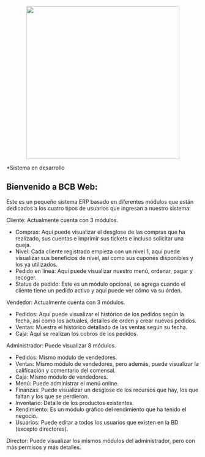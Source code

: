 <p align="center"><a href="#"><img src="https://scontent.fmex11-3.fna.fbcdn.net/v/t1.6435-9/159496691_111483507678647_1621888965702017526_n.jpg?_nc_cat=109&ccb=1-5&_nc_sid=09cbfe&_nc_eui2=AeH3532g-qRJZsUCIqOfE_EAlvguKaoq-lGW-C4pqir6USXB9o5aodE7D8SwlfmhsjM&_nc_ohc=c7aNfej-atAAX-brkmS&_nc_ht=scontent.fmex11-3.fna&oh=00_AT8YU6t0Fs6M9IKeHVEvPM47kdDLHbyDbAnExoaZB9-fkg&oe=6255AA36" width="400"></a></p>

*Sistema en desarrollo
## Bienvenido a BCB Web:
<p>Este es un pequeño sistema ERP basado en diferentes módulos que están dedicados a los cuatro tipos de usuarios que ingresan a nuestro sistema:</p>
<p>Cliente: Actualmente cuenta con 3 módulos.
    <ul>
        <li>Compras: Aquí puede visualizar el desglose de las compras que ha realizado, sus cuentas e imprimir sus tickets e incluso solicitar una queja.</li>
        <li>Nivel: Cada cliente registrado empieza con un nivel 1, aquí puede visualizar sus beneficios de nivel, así como sus cupones disponibles y los ya utilizados.</li>
        <li>Pedido en línea: Aquí puede visualizar nuestro menú, ordenar, pagar y recoger.</li>
        <li>Status de pedido: Este es un módulo opcional, se agrega cuando el cliente tiene un pedido activo y aquí puede ver cómo va su órden.</li>
    </ul>
</p>
<p>Vendedor: Actualmente cuenta con 3 módulos.
    <ul>
        <li>Pedidos: Aquí puede visualizar el histórico de los pedidos según la fecha, así como los actuales, detalles de orden y crear nuevos pedidos.</li>
        <li>Ventas: Muestra el histórico detallado de las ventas según su fecha.</li>
        <li>Caja: Aquí se realizan los cobros de los pedidos.</li>
    </ul>
</p>
<p>Administrador: Puede visualizar 8 módulos.</p>
    <ul>
        <li>Pedidos: Mismo módulo de vendedores.</li>
        <li>Ventas: Mismo módulo de vendedores, pero además, puede visualizar la calificación y comentario del comensal.</li>
        <li>Caja: Mismo módulo de vendedores.</li>
        <li>Menú: Puede administrar el menú online.</li>
        <li>Finanzas: Puede visualizar un desglose de los recursos que hay, los que faltan y los que se perdieron.</li>
        <li>Inventario: Detalle de los productos existentes.</li>
        <li>Rendimiento: Es un módulo gráfico del rendimiento que ha tenido el negocio.</li>
        <li>Usuarios: Puede editar a todos los usuarios que existen en la BD (excepto directores).</li>
    </ul>
<p>Director: Puede visualizar los mismos módulos del administrador, pero con más permisos y más detalles.</p>
